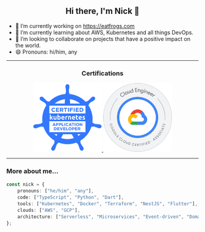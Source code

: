 <h2 align="center">Hi there, I'm Nick 👋</h2>

- 🔭 I’m currently working on https://eatfrogs.com
- 🌱 I’m currently learning about AWS, Kubernetes and all things DevOps.
- 👯 I’m looking to collaborate on projects that have a positive impact on the world.
- 😄 Pronouns: hi/him, any

<hr/>

<h3 align="center">Certifications</h3>

<p align="center">
    <a href="https://www.credly.com/badges/23262c90-5cc3-4c27-bbe3-d85f853f9e7d/public_url" target="_blank">
        <img src="./images/ckad_badge.png" alt="CKAD - Certified Kubernetes Application Developer" width="180px" />
    </a>
    <a href="https://www.credly.com/badges/b503031a-66e4-4226-998c-3591b867aed0/public_url" target="_blank">
        <img src="./images/gcp_associate_cloud_engineer_badge.png" alt="GCP Associate Cloud Engineer" width="180px" />
    </a>
</p>

<hr/>

### More about me...

```typescript
const nick = {
    pronouns: ["he/him", "any"],
    code: ["TypeScript", "Python", "Dart"],
    tools: ["Kubernetes", "Docker", "Terraform", "NestJS", "Flutter"],
    clouds: ["AWS", "GCP"],
    architecture: ["Serverless", "Microservices", "Event-driven", "Domain-driven"],
};
```
